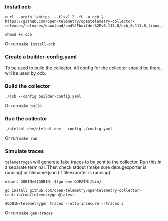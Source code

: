 ### Install ocb

    curl --proto '=https' --tlsv1.2 -fL -o ocb \
    https://github.com/open-telemetry/opentelemetry-collector-releases/releases/download/cmd%2Fbuilder%2Fv0.113.0/ocb_0.113.0_linux_amd64

    chmod +x ocb

Or run `make install-ocb`

### Create a builder-config.yaml

To be used to build the collector. All config for the collector should be there, will be used by ocb.

### Build the collector

    ./ocb --config builder-config.yaml

Or run `make build`

### Run the collector

    ./otelcol-dev/otelcol-dev --config ./config.yaml

Or run `make run`

### Simulate traces

`telemetrygen` will generate fake traces to be sent to the collector.
Run this in a separate terminal. Then check stdout (make sure debugexporter is running) or filename.json (if fileexporter is running).


    export GOBIN=${GOBIN:-$(go env GOPATH)/bin}

    go install github.com/open-telemetry/opentelemetry-collector-contrib/cmd/telemetrygen@latest

    $GOBIN/telemetrygen traces --otlp-insecure --traces 3

Or run `make gen-traces`
